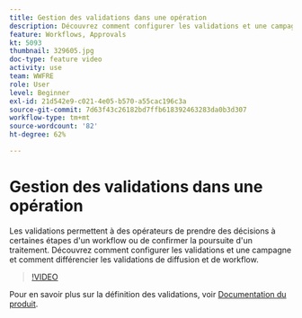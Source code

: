 ```yaml
---
title: Gestion des validations dans une opération
description: Découvrez comment configurer les validations et une campagne et comment différencier les validations de diffusion et de workflow.
feature: Workflows, Approvals
kt: 5093
thumbnail: 329605.jpg
doc-type: feature video
activity: use
team: WWFRE
role: User
level: Beginner
exl-id: 21d542e9-c021-4e05-b570-a55cac196c3a
source-git-commit: 7d63f43c26182bd7ffb618392463283da0b3d307
workflow-type: tm+mt
source-wordcount: '82'
ht-degree: 62%

---
```


# Gestion des validations dans une opération

Les validations permettent à des opérateurs de prendre des décisions à certaines étapes d&#39;un workflow ou de confirmer la poursuite d&#39;un traitement.
Découvrez comment configurer les validations et une campagne et comment différencier les validations de diffusion et de workflow.

>[!VIDEO](https://video.tv.adobe.com/v/329605?quality=12)

Pour en savoir plus sur la définition des validations, voir [Documentation du produit](https://experienceleague.adobe.com/docs/campaign-classic/using/automating-with-workflows/executing-a-workflow/defining-approvals.html?lang=en#sending-emails).
